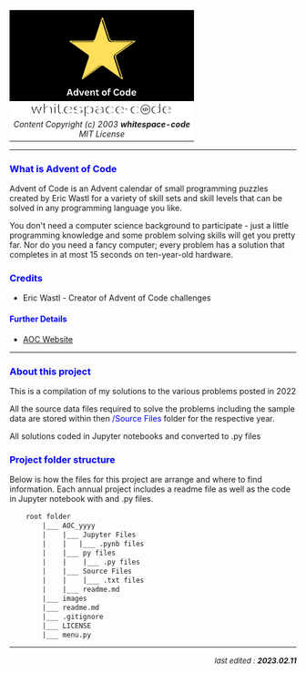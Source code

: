 <table align='center' style='width:100%'>
    <tr>
        <td align='center' width='100%' bgcolor='black'>
            <a href='https://adventofcode.com/'>
                <img src='./images/Advent of Code.png'
                     width="150">
            </a>
        </td>
    </tr>
    <tr>
        <td align='center' width='100%' bgcolor='white'>
            <img src='./images/logo.png'
                 width='250'>
            <br/>
            <center>
                <em>
                    Content Copyright (c) 2003 <b>whitespace-code
                    </b>
                </em>
                <br/>
                <em>MIT License</em>
            </center>
        </td>
    </tr>
</table>

---
### <font color='blue'>What is Advent of Code</font>
Advent of Code is an Advent calendar of small programming puzzles created by Eric Wastl for a variety of skill sets and skill levels that can be solved in any programming language you like.

You don't need a computer science background to participate - just a little programming knowledge and some problem solving skills will get you pretty far. Nor do you need a fancy computer; every problem has a solution that completes in at most 15 seconds on ten-year-old hardware.

### <font color='blue'>Credits</font>
* Eric Wastl - Creator of Advent of Code challenges
#### <font color='blue'>Further Details</font>
* [AOC Website](https://adventofcode.com/)
---
### <font color='blue'>About this project</font>
This is a compilation of my solutions to the various problems posted in 2022

All the source data files required to solve the problems including the sample data are stored within then <font color='blue'>/Source Files</font> folder for the respective year.

All solutions coded in Jupyter notebooks and converted to .py files

### <font color='blue'>Project folder structure</font>
Below is how the files for this project are arrange and where to find information. Each annual project includes a readme file as well as the code in Jupyter notebook with and .py files.    
```
    root folder
        |___ AOC_yyyy
        |    |___ Jupyter Files
        |    |   |___ .pynb files
        |    |___ py files
        |    |    |___ .py files
        |    |___ Source Files
        |    |    |___ .txt files
        |    |___ readme.md
        |___ images
        |___ readme.md
        |___ .gitignore
        |___ LICENSE
        |___ menu.py
```
---
<div style='text-align: right'>
    <font size=2>
        <em>last edited : <b>2023.02.11</b></em>
    </font>
</div>
